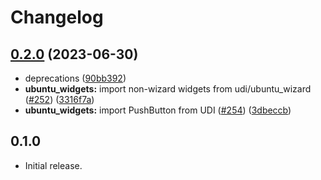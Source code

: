 # Changelog

## [0.2.0](https://github.com/canonical/ubuntu-flutter-plugins/compare/ubuntu_widgets-v0.1.0...ubuntu_widgets-v0.2.0) (2023-06-30)


* deprecations ([90bb392](https://github.com/canonical/ubuntu-flutter-plugins/commit/90bb3922be564a92de71004028d85a909cdb014d))
* **ubuntu_widgets:** import non-wizard widgets from udi/ubuntu_wizard ([#252](https://github.com/canonical/ubuntu-flutter-plugins/issues/252)) ([3316f7a](https://github.com/canonical/ubuntu-flutter-plugins/commit/3316f7a0393aea04fd586375b0b16c9e992ed058))
* **ubuntu_widgets:** import PushButton from UDI ([#254](https://github.com/canonical/ubuntu-flutter-plugins/issues/254)) ([3dbeccb](https://github.com/canonical/ubuntu-flutter-plugins/commit/3dbeccb545dfc7a68d2c5f206a171633d5a7c665))

## 0.1.0

* Initial release.
